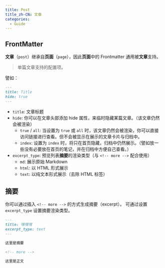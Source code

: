 ```yaml
---
title: Post
title_zh-CN: 文章
categories:
  - Guide
---
```


## FrontMatter

**文章**（`post`）继承自**页面**（`page`），因此**页面**中的 Frontmatter 通用被**文章**支持。

> 单篇文章支持的配置项。

譬如：

```md
---
title: Title
hide: true
---
```

- `title`: 文章标题
- `hide`: 你可以在文章头部添加 hide 属性，来临时隐藏某篇文章。（该文章仍然会被渲染）
  - `true` / `all`: 当设置为 `true` 或 `all` 时，该文章仍然会被渲染，你可以直接访问链接进行查看。但不会被显示在展示的文章卡片与归档中。
  - `index`: 设置为 `index` 时，将只在首页隐藏，归档中仍然展示。（譬如放一些没有必要放在首页的笔记，并在归档中方便自己查看。）
- `excerpt_type`: 预览列表**摘要**的渲染类型（与 `<!-- more -->` 配合使用）
  - `md`: 展示原始 Markdown
  - `html`: 以 HTML 形式展示
  - `text`: 以纯文本形式展示（去除 HTML 标签）

## 摘要

你可以通过插入 `<!-- more -->` 的方式生成摘要（excerpt）。
可通过设置 `excerpt_type` 设置摘要渲染类型。

```md
---
title: 嘿嘿嘿
excerpt_type: text
---

这里是摘要

<!-- more -->

这里是正文
```
